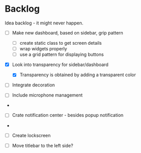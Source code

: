 # Backlog

Idea backlog - it might never happen.

- [ ] Make new dashboard, based on sidebar, grip pattern
    - [ ] create static class to get screen details
    - [ ] wrap widgets properly
    - [ ] use a grid pattern for displaying buttons

- [x] Look into transparency for sidebar/dashboard
    - [x] Transparency is obtained by adding a transparent color

- [ ] Integrate decoration

- [ ] Include microphone management
-
- [ ] Crate notification center - besides popup notification
-
- [ ] Create lockscreen

- [ ] Move titlebar to the left side?